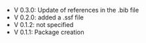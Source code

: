 - V 0.3.0: Update of references in the .bib file
- V 0.2.0: added a .ssf file
- V 0.1.2: not specified
- V 0.1.1: Package creation
